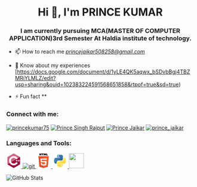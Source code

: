 <h1 align="center">Hi 👋, I'm PRINCE KUMAR</h1>
<h3 align="center">I am currently pursuing MCA(MASTER OF COMPUTER APPLICATION)3rd Semester At Haldia institute of technology.</h3>

- 📫 How to reach me *princejaikar508258@gmail.com*

- 📄 Know about my experiences [https://docs.google.com/document/d/1yLE4QK5aqwx_bSDvbBgj4TBZMRiYLMLZ/edit?usp=sharing&ouid=102383224591568651858&rtpof=true&sd=true)

- ⚡ Fun fact **

<h3 align="left">Connect with me:</h3>
<p align="left">
<a href="https://twitter.com/princekumar75" target="blank"><img align="center" src="https://raw.githubusercontent.com/rahuldkjain/github-profile-readme-generator/master/src/images/icons/Social/twitter.svg" alt="princekumar75" height="30" width="40" /></a>
<a href="https://linkedin.com/in/Prince Singh Rajput" target="blank"><img align="center" src="https://raw.githubusercontent.com/rahuldkjain/github-profile-readme-generator/master/src/images/icons/Social/linked-in-alt.svg" alt="Prince Singh Rajput" height="30" width="40" /></a>
<a href="https://fb.com/Prince Jaikar" target="blank"><img align="center" src="https://raw.githubusercontent.com/rahuldkjain/github-profile-readme-generator/master/src/images/icons/Social/facebook.svg" alt="Prince Jaikar" height="30" width="40" /></a>
<a href="https://instagram.com/_prince_jaikar_" target="blank"><img align="center" src="https://raw.githubusercontent.com/rahuldkjain/github-profile-readme-generator/master/src/images/icons/Social/instagram.svg" alt="prince_jaikar" height="30" width="40" /></a>
</p>

<h3 align="left">Languages and Tools:</h3>
<p align="left"> <a href="https://www.w3schools.com/cpp/" target="_blank"> <img src="https://raw.githubusercontent.com/devicons/devicon/master/icons/cplusplus/cplusplus-original.svg" alt="cplusplus" width="40" height="40"/> </a> <a href="https://git-scm.com/" target="_blank"> <img src="https://www.vectorlogo.zone/logos/git-scm/git-scm-icon.svg" alt="git" width="40" height="40"/> </a> <a href="https://www.w3.org/html/" target="_blank"> <img src="https://raw.githubusercontent.com/devicons/devicon/master/icons/html5/html5-original-wordmark.svg" alt="html5" width="40" height="40"/> </a> <a href="https://www.python.org" target="_blank"> <img src="https://raw.githubusercontent.com/devicons/devicon/master/icons/python/python-original.svg" alt="python" width="40" height="40"/> </a> <img src="https://upload.wikimedia.org/wikipedia/commons/thumb/9/9a/Visual_Studio_Code_1.35_icon.svg/1024px-Visual_Studio_Code_1.35_icon.svg.png" width="40" height="40"/> </p>

![GitHub Stats](https://github-readme-stats.vercel.app/api?username=Princekumar75&theme=radical)
